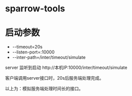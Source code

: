 # sparrow-tools


# 启动参数
* --timeout=20s
* --listen-port=:10000
* --inter-path=/inter/timeout/simulate

server 监听到启动
http://本机IP:10000/inter/timeout/simulate

客户端调用server接口时，20s后服务端处理完成。

以上为：模拟服务端处理时间长的接口。
